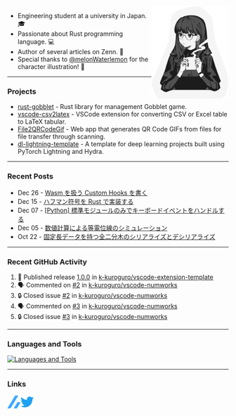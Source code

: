 <img width="35%" align="right" alt="CoffeeTime" src="images/coffee_time.png" />

- Engineering student at a university in Japan. 🎓
- Passionate about Rust programming language. 💻
- Author of several articles on Zenn. 📝
- Special thanks to [@melonWaterlemon](https://twitter.com/melonWaterlemon) for the character illustration! 🎨

---

### Projects

- [rust-gobblet](https://github.com/k-kuroguro/rust-gobblet) - Rust library for management Gobblet game.
- [vscode-csv2latex](https://github.com/k-kuroguro/vscode-csv2latex) - VSCode extension for converting CSV or Excel table to LaTeX tabular.
- [File2QRCodeGif](https://k-kuroguro.github.io/file-to-qr-code-gif) - Web app that generates QR Code GIFs from files for file transfer through scanning.
- [dl-lightning-template](https://github.com/k-kuroguro/dl-lightning-template) - A template for deep learning projects built using PyTorch Lightning and Hydra.

---

### Recent Posts

<!-- feed start -->
- Dec 26 - [Wasm を扱う Custom Hooks を書く](https://zenn.dev/k_kuroguro/articles/1f81616ca17121)
- Dec 15 - [ハフマン符号を Rust で実装する](https://zenn.dev/k_kuroguro/articles/f7a63cd08447b6)
- Dec 07 - [[Python] 標準モジュールのみでキーボードイベントをハンドルする](https://zenn.dev/k_kuroguro/articles/e8437cdf6d804f)
- Dec 05 - [数値計算による等電位線のシミュレーション](https://zenn.dev/k_kuroguro/articles/6dc19f0028c860)
- Oct 22 - [固定長データを持つ全二分木のシリアライズとデシリアライズ](https://zenn.dev/k_kuroguro/articles/5baee620d0ffbd)
<!-- feed end -->

---

### Recent GitHub Activity

<!--START_SECTION:activity-->
1. 🚀 Published release [1.0.0](https://github.com/k-kuroguro/vscode-extension-template/releases/tag/1.0.0) in [k-kuroguro/vscode-extension-template](https://github.com/k-kuroguro/vscode-extension-template)
2. 🗣 Commented on [#2](https://github.com/k-kuroguro/vscode-numworks/issues/2#issuecomment-1878781583) in [k-kuroguro/vscode-numworks](https://github.com/k-kuroguro/vscode-numworks)
3. 🔒 Closed issue [#2](https://github.com/k-kuroguro/vscode-numworks/issues/2) in [k-kuroguro/vscode-numworks](https://github.com/k-kuroguro/vscode-numworks)
4. 🗣 Commented on [#3](https://github.com/k-kuroguro/vscode-numworks/issues/3#issuecomment-1878528161) in [k-kuroguro/vscode-numworks](https://github.com/k-kuroguro/vscode-numworks)
5. 🔒 Closed issue [#3](https://github.com/k-kuroguro/vscode-numworks/issues/3) in [k-kuroguro/vscode-numworks](https://github.com/k-kuroguro/vscode-numworks)
<!--END_SECTION:activity-->

---

### Languages and Tools

[![Languages and Tools](https://skillicons.dev/icons?i=rust,cpp,js,ts,py,ros,git,vscode,linux)](https://skillicons.dev)

---

### Links

[<img align="left" alt="Linl to my Zenn account" width="30px" src="images/zenn.svg"/>](https://zenn.dev/k_kuroguro)
[<img align="left" alt="Link to my Twitter account" width="30px" src="images/twitter.svg"/>](https://twitter.com/k_kuroguro)
